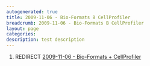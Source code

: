 ```yaml
---
autogenerated: true
title: 2009-11-06 - Bio-Formats B CellProfiler
breadcrumb: 2009-11-06 - Bio-Formats B CellProfiler
layout: page
categories: 
description: test description
---
```


1.  REDIRECT [2009-11-06 - Bio-Formats + CellProfiler](2009-11-06_-_Bio-Formats_+_CellProfiler "wikilink")
